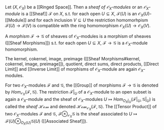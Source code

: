 Let $(X,\mathcal{O}_X)$ be a [[Ringed Space]]. Then a *sheaf of $\mathcal{O}_X$-modules* or an *$\mathcal{O}_X$-module* is a [[Sheaf]] $\mathcal{F}$ on $X$, s.t. for each open $U\subseteq X$, $\mathcal{F}(U)$ is an $\mathcal{O}_X(U)$-[[Module]] and for each inclusion $V\subseteq U$ the restriction homomorhpism $\mathcal{F}(U)\rightarrow \mathcal{F}(V)$ is compatible with the ring homomorphism $\mathcal{O}_X(U)\rightarrow\mathcal{O}_X(V)$.

A *morphism* $\mathcal{F}\rightarrow\mathcal{G}$ of sheaves of $\mathcal{O}_X$-modules is a morphism of sheaves ([[Sheaf Morphisms]]) s.t. for each open $U\subseteq X$, $\mathcal{F}\rightarrow\mathcal{G}$ is a $\mathcal{O}_X$-module homomorphism.

The kernel, cokernel, image, preimage ([[Sheaf Morphisms#kernel, cokernel, image, preimage]]), quotient, direct sums, direct products, [[Direct Limit]] and [[Inverse Limit]] of morphisms of $\mathcal{O}_X$-module are again $\mathcal{O}_X$-modules.

For two $\mathcal{O}_X$-modules $\mathcal{F}$ and $\mathcal{G}$, the [[Group]] of morphisms $\mathcal{F}\rightarrow\mathcal{G}$ is denoted by $Hom_{\mathcal{O}_X}(\mathcal{F},\mathcal{G})$. 
The restriction $\mathcal{F}|_U$ of a $\mathcal{O}_X$-module to an open subset is again a $\mathcal{O}_X$-module and the sheaf of $\mathcal{O}_X$-modules $U\mapsto Hom_{O_{X}|_U}(\mathcal{F}|_U,\mathcal{G}|_U)$ is called the *sheaf $\mathcal{Hom}$* and denoted $\mathcal{Hom}_{\mathcal{O}_X}(\mathcal{F},\mathcal{G})$.
The [[Tensor Product]] of two $\mathcal{O}_X$-modules $\mathcal{F}$ and $\mathcal{G}$, $\mathcal{F}\otimes_{\mathcal{O}_X}\mathcal{G}$ is the sheaf associated to $U\mapsto \mathcal{F}(U) \otimes_{O_X(U)} \mathcal{G}(U)$ ([[Associated Sheaf]]).